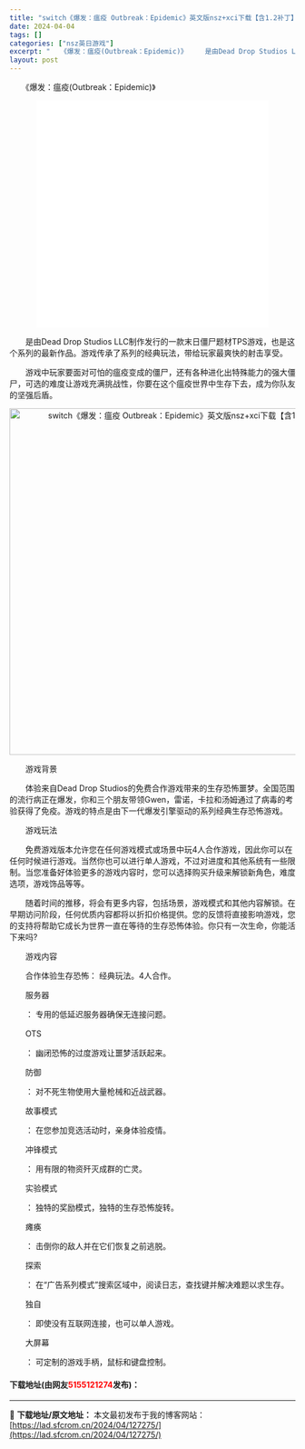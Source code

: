 ```yaml
---
title: "switch《爆发：瘟疫 Outbreak：Epidemic》英文版nsz+xci下载【含1.2补丁】"
date: 2024-04-04
tags: []
categories: ["nsz英日游戏"]
excerpt: "　　《爆发：瘟疫(Outbreak：Epidemic)》 　　是由Dead Drop Studios LLC制作发行的一款末日僵尸题材TPS游戏，也是这个系列的最新作品。游戏传承了系列的经典玩法，带给玩家最爽快的射击享受。 　　游戏中玩家要面对可怕的瘟疫变成的僵尸，还有各种进化出特殊能力的强大僵尸，&hellip;"
layout: post
---
```


 <p>　　《爆发：瘟疫(Outbreak：Epidemic)》</p> <p style="text-align: center;"><iframe allowfullscreen="true" border="0" frameborder="0" framespacing="0" height="400" scrolling="no" src="//player.bilibili.com/player.html?aid=88692517&amp;bvid=BV1v741137bp&amp;cid=151510406&amp;page=1" width="410"></iframe></p> <p>　　是由Dead Drop Studios LLC制作发行的一款末日僵尸题材TPS游戏，也是这个系列的最新作品。游戏传承了系列的经典玩法，带给玩家最爽快的射击享受。</p> <p>　　游戏中玩家要面对可怕的瘟疫变成的僵尸，还有各种进化出特殊能力的强大僵尸，可选的难度让游戏充满挑战性，你要在这个瘟疫世界中生存下去，成为你队友的坚强后盾。</p> <p align="center"><img align="" border="0" src="https://lad.sfcrom.cn/wp-content/uploads/2024/04/20240404_660eb40e2a418.png" width="610" alt="switch《爆发：瘟疫 Outbreak：Epidemic》英文版nsz+xci下载【含1.2补丁】" /></p> <p>　　游戏背景</p> <p>　　体验来自Dead Drop Studios的免费合作游戏带来的生存恐怖噩梦。全国范围的流行病正在爆发，你和三个朋友带领Gwen，雷诺，卡拉和汤姆通过了病毒的考验获得了免疫。游戏的特点是由下一代爆发引擎驱动的系列经典生存恐怖游戏。</p> <p>　　游戏玩法</p> <p>　　免费游戏版本允许您在任何游戏模式或场景中玩4人合作游戏，因此你可以在任何时候进行游戏。当然你也可以进行单人游戏，不过对进度和其他系统有一些限制。当您准备好体验更多的游戏内容时，您可以选择购买升级来解锁新角色，难度选项，游戏饰品等等。</p> <p>　　随着时间的推移，将会有更多内容，包括场景，游戏模式和其他内容解锁。在早期访问阶段，任何优质内容都将以折扣价格提供。您的反馈将直接影响游戏，您的支持将帮助它成长为世界一直在等待的生存恐怖体验。你只有一次生命，你能活下来吗?</p> <p>　　游戏内容</p> <p>　　合作体验生存恐怖： 经典玩法。4人合作。</p> <p>　　服务器</p> <p>　　： 专用的低延迟服务器确保无连接问题。</p> <p>　　OTS</p> <p>　　： 幽闭恐怖的过度游戏让噩梦活跃起来。</p> <p>　　防御</p> <p>　　： 对不死生物使用大量枪械和近战武器。</p> <p>　　故事模式</p> <p>　　： 在您参加竞选活动时，亲身体验疫情。</p> <p>　　冲锋模式</p> <p>　　： 用有限的物资歼灭成群的亡灵。</p> <p>　　实验模式</p> <p>　　： 独特的奖励模式，独特的生存恐怖旋转。</p> <p>　　瘫痪</p> <p>　　： 击倒你的敌人并在它们恢复之前逃脱。</p> <p>　　探索</p> <p>　　： 在&ldquo;广告系列模式&rdquo;搜索区域中，阅读日志，查找键并解决难题以求生存。</p> <p>　　独自</p> <p>　　： 即使没有互联网连接，也可以单人游戏。</p> <p>　　大屏幕</p> <p>　　： 可定制的游戏手柄，鼠标和键盘控制。</p> <p><h4>下载地址(由网友<font color="red">5155121274</font>发布)：</h4></p> 

---
📖 **下载地址/原文地址：** 本文最初发布于我的博客网站：[https://lad.sfcrom.cn/2024/04/127275/](https://lad.sfcrom.cn/2024/04/127275/)
